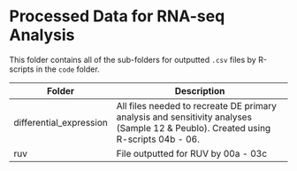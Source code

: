 # Processed Data for RNA-seq Analysis
This folder contains all of the sub-folders for outputted `.csv` files by R-scripts in the `code` folder.

Folder | Description
------ | ------------------------------------------------
differential_expression | All files needed to recreate DE primary analysis and sensitivity analyses (Sample 12 & Peublo). Created using R-scripts 04b - 06.
ruv | File outputted for RUV by 00a - 03c